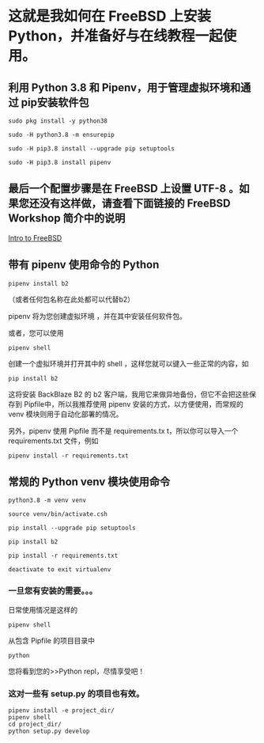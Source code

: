 # 这就是我如何在 FreeBSD 上安装 Python，并准备好与在线教程一起使用。

## 利用 Python 3.8 和 Pipenv，用于管理虚拟环境和通过 pip安装软件包

```sudo pkg install -y python38```

```sudo -H python3.8 -m ensurepip```

```sudo -H pip3.8 install --upgrade pip setuptools```

```sudo -H pip3.8 install pipenv```

## 最后一个配置步骤是在 FreeBSD 上设置 UTF-8 。如果您还没有这样做，请查看下面链接的 FreeBSD Workshop 简介中的说明

[Intro to FreeBSD](https://github.com/possnfiffer/bsd-pw/blob/gh-pages/docs/Intro_to_FreeBSD_Workshop.md#iocage)

## 带有 pipenv 使用命令的 Python

```pipenv install b2```

（或者任何包名称在此处都可以代替b2）

pipenv 将为您创建虚拟环境 ，并在其中安装任何软件包。

或者，您可以使用

```pipenv shell```

创建一个虚拟环境并打开其中的 shell ，这样您就可以键入一些正常的内容，如

```pip install b2```

这将安装 BackBlaze B2 的 b2 客户端，我用它来做异地备份，但它不会把这些保存到 Pipfile中，所以我推荐使用 pipenv 安装的方式，以方便使用，而常规的 venv 模块则用于自动化部署的情况。

另外，pipenv 使用 Pipfile 而不是 requirements.tx t，所以你可以导入一个requirements.txt 文件，例如

```pipenv install -r requirements.txt```

## 常规的 Python venv 模块使用命令

```python3.8 -m venv venv```

```source venv/bin/activate.csh```

```pip install --upgrade pip setuptools```

```pip install b2```

```pip install -r requirements.txt```

```deactivate to exit virtualenv```

### 一旦您有安装的需要。。。

日常使用情况是这样的

```pipenv shell```

从包含 Pipfile 的项目目录中

```python```

您将看到您的>>Python repl，尽情享受吧！

### 这对一些有 setup.py 的项目也有效。

```
pipenv install -e project_dir/
pipenv shell
cd project_dir/
python setup.py develop
```
